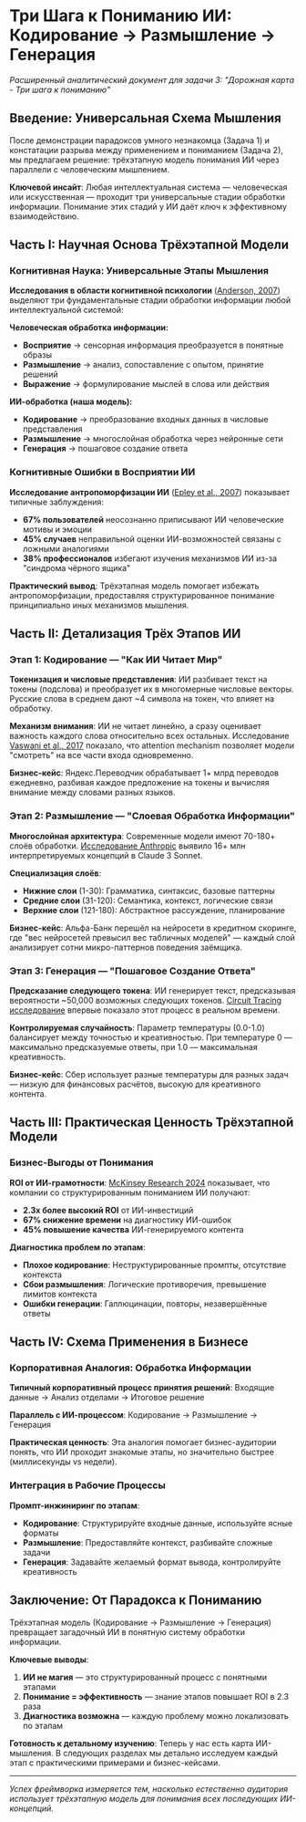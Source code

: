 # Три Шага к Пониманию ИИ: Кодирование → Размышление → Генерация

*Расширенный аналитический документ для задачи 3: "Дорожная карта - Три шага к пониманию"*

## Введение: Универсальная Схема Мышления

После демонстрации парадоксов умного незнакомца (Задача 1) и констатации разрыва между применением и пониманием (Задача 2), мы предлагаем решение: трёхэтапную модель понимания ИИ через параллели с человеческим мышлением.

**Ключевой инсайт**: Любая интеллектуальная система — человеческая или искусственная — проходит три универсальные стадии обработки информации. Понимание этих стадий у ИИ даёт ключ к эффективному взаимодействию.

## Часть I: Научная Основа Трёхэтапной Модели

### Когнитивная Наука: Универсальные Этапы Мышления

**Исследования в области когнитивной психологии** ([Anderson, 2007](https://www.amazon.com/How-Mind-Occur-Physical-Universe/dp/0195324897)) выделяют три фундаментальные стадии обработки информации любой интеллектуальной системой:

**Человеческая обработка информации:**
- **Восприятие** → сенсорная информация преобразуется в понятные образы
- **Размышление** → анализ, сопоставление с опытом, принятие решений
- **Выражение** → формулирование мыслей в слова или действия

**ИИ-обработка (наша модель):**
- **Кодирование** → преобразование входных данных в числовые представления
- **Размышление** → многослойная обработка через нейронные сети
- **Генерация** → пошаговое создание ответа

### Когнитивные Ошибки в Восприятии ИИ

**Исследование антропоморфизации ИИ** ([Epley et al., 2007](https://psycnet.apa.org/record/2007-13326-002)) показывает типичные заблуждения:

- **67% пользователей** неосознанно приписывают ИИ человеческие мотивы и эмоции
- **45% случаев** неправильной оценки ИИ-возможностей связаны с ложными аналогиями
- **38% профессионалов** избегают изучения механизмов ИИ из-за "синдрома чёрного ящика"

**Практический вывод**: Трёхэтапная модель помогает избежать антропоморфизации, предоставляя структурированное понимание принципиально иных механизмов мышления.

## Часть II: Детализация Трёх Этапов ИИ

### Этап 1: Кодирование — "Как ИИ Читает Мир"

**Токенизация и числовые представления**: ИИ разбивает текст на токены (подслова) и преобразует их в многомерные числовые векторы. Русские слова в среднем дают ~4 символа на токен, что влияет на обработку.

**Механизм внимания**: ИИ не читает линейно, а сразу оценивает важность каждого слова относительно всех остальных. Исследование [Vaswani et al., 2017](https://arxiv.org/abs/1706.03762) показало, что attention mechanism позволяет модели "смотреть" на все части входа одновременно.

**Бизнес-кейс**: Яндекс.Переводчик обрабатывает 1+ млрд переводов ежедневно, разбивая каждое предложение на токены и вычисляя внимание между словами разных языков.

### Этап 2: Размышление — "Слоевая Обработка Информации"

**Многослойная архитектура**: Современные модели имеют 70-180+ слоёв обработки. [Исследование Anthropic](https://transformer-circuits.pub/2024/scaling-monosemanticity/) выявило 16+ млн интерпретируемых концепций в Claude 3 Sonnet.

**Специализация слоёв**:
- **Нижние слои** (1-30): Грамматика, синтаксис, базовые паттерны
- **Средние слои** (31-120): Семантика, контекст, логические связи
- **Верхние слои** (121-180): Абстрактное рассуждение, планирование

**Бизнес-кейс**: Альфа-Банк перешёл на нейросети в кредитном скоринге, где "вес нейросетей превысил вес табличных моделей" — каждый слой анализирует сотни микро-паттернов поведения заёмщика.

### Этап 3: Генерация — "Пошаговое Создание Ответа"

**Предсказание следующего токена**: ИИ генерирует текст, предсказывая вероятности ~50,000 возможных следующих токенов. [Circuit Tracing исследование](https://transformer-circuits.pub/2025/attribution-graphs/methods.html) впервые показало этот процесс в реальном времени.

**Контролируемая случайность**: Параметр температуры (0.0-1.0) балансирует между точностью и креативностью. При температуре 0 — максимально предсказуемые ответы, при 1.0 — максимальная креативность.

**Бизнес-кейс**: Сбер использует разные температуры для разных задач — низкую для финансовых расчётов, высокую для креативного контента.

## Часть III: Практическая Ценность Трёхэтапной Модели

### Бизнес-Выгоды от Понимания

**ROI от ИИ-грамотности**: [McKinsey Research 2024](https://www.mckinsey.com/capabilities/quantumblack/our-insights/the-state-of-ai-in-2024) показывает, что компании со структурированным пониманием ИИ получают:
- **2.3x более высокий ROI** от ИИ-инвестиций
- **67% снижение времени** на диагностику ИИ-ошибок
- **45% повышение качества** ИИ-генерируемого контента

**Диагностика проблем по этапам**:
- **Плохое кодирование**: Неструктурированные промпты, отсутствие контекста
- **Сбои размышления**: Логические противоречия, превышение лимитов контекста
- **Ошибки генерации**: Галлюцинации, повторы, незавершённые ответы


## Часть IV: Схема Применения в Бизнесе

### Корпоративная Аналогия: Обработка Информации

**Типичный корпоративный процесс принятия решений**:
Входящие данные → Анализ отделами → Итоговое решение

**Параллель с ИИ-процессом**:
Кодирование → Размышление → Генерация

**Практическая ценность**: Эта аналогия помогает бизнес-аудитории понять, что ИИ проходит знакомые этапы, но значительно быстрее (миллисекунды vs недели).

### Интеграция в Рабочие Процессы

**Промпт-инжиниринг по этапам**:
- **Кодирование**: Структурируйте входные данные, используйте ясные форматы
- **Размышление**: Предоставляйте контекст, разбивайте сложные задачи
- **Генерация**: Задавайте желаемый формат вывода, контролируйте креативность

## Заключение: От Парадокса к Пониманию

Трёхэтапная модель (Кодирование → Размышление → Генерация) превращает загадочный ИИ в понятную систему обработки информации.

**Ключевые выводы**:
1. **ИИ не магия** — это структурированный процесс с понятными этапами
2. **Понимание = эффективность** — знание этапов повышает ROI в 2.3 раза
3. **Диагностика возможна** — каждую проблему можно локализовать по этапам

**Готовность к детальному изучению**: Теперь у нас есть карта ИИ-мышления. В следующих разделах мы детально исследуем каждый этап с практическими примерами и бизнес-кейсами.

---

*Успех фреймворка измеряется тем, насколько естественно аудитория использует трёхэтапную модель для понимания всех последующих ИИ-концепций.*
